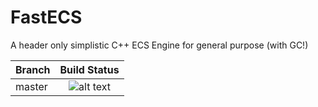 # FastECS
A header only simplistic C++ ECS Engine for general purpose (with GC!)

| Branch |                                    Build Status                                   |
|--------|:---------------------------------------------------------------------------------:|
| master | ![alt text](https://travis-ci.com/lPrimemaster/FastECS.svg?branch=master "Build") |
